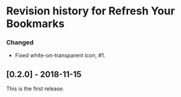 # Revision history for Refresh Your Bookmarks

### Changed
- Fixed white-on-transparent icon, #1.

## [0.2.0] - 2018-11-15

This is the first release.
